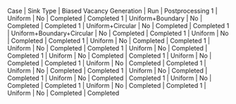 Case | Sink Type | Biased Vacancy Generation | Run | Postprocessing
1 | Uniform | No | Completed | Completed
1 | Uniform+Boundary | No | Completed | Completed
1 | Uniform+Circular | No | Completed | Completed
1 | Uniform+Boundary+Circular | No | Completed | Completed
1 | Uniform | No | Completed | Completed
1 | Uniform | No | Completed | Completed
1 | Uniform | No | Completed | Completed
1 | Uniform | No | Completed | Completed
1 | Uniform | No | Completed | Completed
1 | Uniform | No | Completed | Completed
1 | Uniform | No | Completed | Completed
1 | Uniform | No | Completed | Completed
1 | Uniform | No | Completed | Completed
1 | Uniform | No | Completed | Completed
1 | Uniform | No | Completed | Completed
1 | Uniform | No | Completed | Completed
1 | Uniform | No | Completed | Completed
